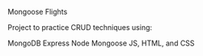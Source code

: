 Mongoose Flights

Project to practice CRUD techniques using:

MongoDB
Express
Node
Mongoose
JS, HTML, and CSS